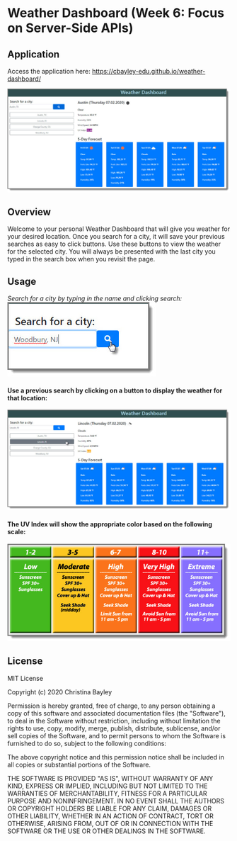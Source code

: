 # Weather Dashboard (Week 6: Focus on Server-Side APIs)

## Application
Access the application here: https://cbayley-edu.github.io/weather-dashboard/

   ![weather dashboard](./assets/imgs/weather-dashboard.jpg)

## Overview
Welcome to your personal Weather Dashboard that will give you weather for your desired location. Once you search for a city, it will save your previous searches as easy to click buttons. Use these buttons to view the weather for the selected city. You will always be presented with the last city you typed in the search box when you revisit the page.

## Usage

*Search for a city by typing in the name and clicking search:*
   ![city search](./assets/imgs/city-search.jpg)

#### Use a previous search by clicking on a button to display the weather for that location:
   ![previous city search](./assets/imgs/view-previous-search.jpg)

#### The UV Index will show the appropriate color based on the following scale:
   ![uv index scale](./assets/imgs/uv-index-desc.jpg)

## License
MIT License

Copyright (c) 2020 Christina Bayley

Permission is hereby granted, free of charge, to any person obtaining a copy
of this software and associated documentation files (the "Software"), to deal
in the Software without restriction, including without limitation the rights
to use, copy, modify, merge, publish, distribute, sublicense, and/or sell
copies of the Software, and to permit persons to whom the Software is
furnished to do so, subject to the following conditions:

The above copyright notice and this permission notice shall be included in all
copies or substantial portions of the Software.

THE SOFTWARE IS PROVIDED "AS IS", WITHOUT WARRANTY OF ANY KIND, EXPRESS OR
IMPLIED, INCLUDING BUT NOT LIMITED TO THE WARRANTIES OF MERCHANTABILITY,
FITNESS FOR A PARTICULAR PURPOSE AND NONINFRINGEMENT. IN NO EVENT SHALL THE
AUTHORS OR COPYRIGHT HOLDERS BE LIABLE FOR ANY CLAIM, DAMAGES OR OTHER
LIABILITY, WHETHER IN AN ACTION OF CONTRACT, TORT OR OTHERWISE, ARISING FROM,
OUT OF OR IN CONNECTION WITH THE SOFTWARE OR THE USE OR OTHER DEALINGS IN THE
SOFTWARE.